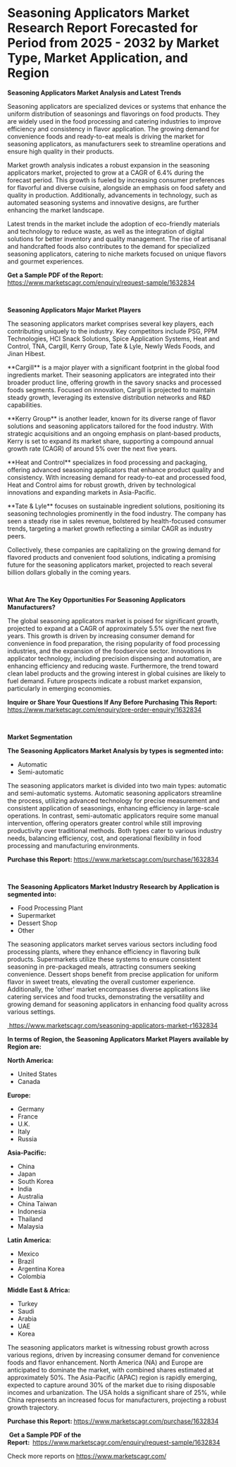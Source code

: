 <p><h1>Seasoning Applicators Market Research Report Forecasted for Period from 2025 -  2032 by Market Type, Market Application, and Region</h1></p><p><strong>Seasoning Applicators Market Analysis and Latest Trends</strong></p>
<p><p>Seasoning applicators are specialized devices or systems that enhance the uniform distribution of seasonings and flavorings on food products. They are widely used in the food processing and catering industries to improve efficiency and consistency in flavor application. The growing demand for convenience foods and ready-to-eat meals is driving the market for seasoning applicators, as manufacturers seek to streamline operations and ensure high quality in their products.</p><p>Market growth analysis indicates a robust expansion in the seasoning applicators market, projected to grow at a CAGR of 6.4% during the forecast period. This growth is fueled by increasing consumer preferences for flavorful and diverse cuisine, alongside an emphasis on food safety and quality in production. Additionally, advancements in technology, such as automated seasoning systems and innovative designs, are further enhancing the market landscape.</p><p>Latest trends in the market include the adoption of eco-friendly materials and technology to reduce waste, as well as the integration of digital solutions for better inventory and quality management. The rise of artisanal and handcrafted foods also contributes to the demand for specialized seasoning applicators, catering to niche markets focused on unique flavors and gourmet experiences.</p></p>
<p><strong>Get a Sample PDF of the Report:&nbsp;</strong> <a href="https://www.marketscagr.com/enquiry/request-sample/1632834?utm_campaign=1889&utm_medium=2&utm_source=Github&utm_content=ia&utm_term=21022025&utm_id=seasoning-applicators">https://www.marketscagr.com/enquiry/request-sample/1632834</a></p>
<p>&nbsp;</p>
<p><strong>Seasoning Applicators Major Market Players</strong></p>
<p><p>The seasoning applicators market comprises several key players, each contributing uniquely to the industry. Key competitors include PSG, PPM Technologies, HCI Snack Solutions, Spice Application Systems, Heat and Control, TNA, Cargill, Kerry Group, Tate & Lyle, Newly Weds Foods, and Jinan Hibest.</p><p>**Cargill** is a major player with a significant footprint in the global food ingredients market. Their seasoning applicators are integrated into their broader product line, offering growth in the savory snacks and processed foods segments. Focused on innovation, Cargill is projected to maintain steady growth, leveraging its extensive distribution networks and R&D capabilities.</p><p>**Kerry Group** is another leader, known for its diverse range of flavor solutions and seasoning applicators tailored for the food industry. With strategic acquisitions and an ongoing emphasis on plant-based products, Kerry is set to expand its market share, supporting a compound annual growth rate (CAGR) of around 5% over the next five years.</p><p>**Heat and Control** specializes in food processing and packaging, offering advanced seasoning applicators that enhance product quality and consistency. With increasing demand for ready-to-eat and processed food, Heat and Control aims for robust growth, driven by technological innovations and expanding markets in Asia-Pacific.</p><p>**Tate & Lyle** focuses on sustainable ingredient solutions, positioning its seasoning technologies prominently in the food industry. The company has seen a steady rise in sales revenue, bolstered by health-focused consumer trends, targeting a market growth reflecting a similar CAGR as industry peers.</p><p>Collectively, these companies are capitalizing on the growing demand for flavored products and convenient food solutions, indicating a promising future for the seasoning applicators market, projected to reach several billion dollars globally in the coming years.</p></p>
<p>&nbsp;</p>
<p><strong>What Are The Key Opportunities For Seasoning Applicators Manufacturers?</strong></p>
<p><p>The global seasoning applicators market is poised for significant growth, projected to expand at a CAGR of approximately 5.5% over the next five years. This growth is driven by increasing consumer demand for convenience in food preparation, the rising popularity of food processing industries, and the expansion of the foodservice sector. Innovations in applicator technology, including precision dispensing and automation, are enhancing efficiency and reducing waste. Furthermore, the trend toward clean label products and the growing interest in global cuisines are likely to fuel demand. Future prospects indicate a robust market expansion, particularly in emerging economies.</p></p>
<p><strong>Inquire or Share Your Questions If Any Before Purchasing This Report:</strong> <a href="https://www.marketscagr.com/enquiry/pre-order-enquiry/1632834?utm_campaign=1889&utm_medium=2&utm_source=Github&utm_content=ia&utm_term=21022025&utm_id=seasoning-applicators">https://www.marketscagr.com/enquiry/pre-order-enquiry/1632834</a></p>
<p>&nbsp;</p>
<p><strong>Market Segmentation</strong></p>
<p><strong>The Seasoning Applicators Market Analysis by types is segmented into:</strong></p>
<p><ul><li>Automatic</li><li>Semi-automatic</li></ul></p>
<p><p>The seasoning applicators market is divided into two main types: automatic and semi-automatic systems. Automatic seasoning applicators streamline the process, utilizing advanced technology for precise measurement and consistent application of seasonings, enhancing efficiency in large-scale operations. In contrast, semi-automatic applicators require some manual intervention, offering operators greater control while still improving productivity over traditional methods. Both types cater to various industry needs, balancing efficiency, cost, and operational flexibility in food processing and manufacturing environments.</p></p>
<p><strong>Purchase this Report:&nbsp;</strong><a href="https://www.marketscagr.com/purchase/1632834?utm_campaign=1889&utm_medium=2&utm_source=Github&utm_content=ia&utm_term=21022025&utm_id=seasoning-applicators">https://www.marketscagr.com/purchase/1632834</a></p>
<p>&nbsp;</p>
<p><strong>The Seasoning Applicators Market Industry Research by Application is segmented into:</strong></p>
<p><ul><li>Food Processing Plant</li><li>Supermarket</li><li>Dessert Shop</li><li>Other</li></ul></p>
<p><p>The seasoning applicators market serves various sectors including food processing plants, where they enhance efficiency in flavoring bulk products. Supermarkets utilize these systems to ensure consistent seasoning in pre-packaged meals, attracting consumers seeking convenience. Dessert shops benefit from precise application for uniform flavor in sweet treats, elevating the overall customer experience. Additionally, the 'other' market encompasses diverse applications like catering services and food trucks, demonstrating the versatility and growing demand for seasoning applicators in enhancing food quality across various settings.</p></p>
<p><a href="https://www.marketscagr.com/seasoning-applicators-market-r1632834?utm_campaign=1889&utm_medium=2&utm_source=Github&utm_content=ia&utm_term=21022025&utm_id=seasoning-applicators">&nbsp;https://www.marketscagr.com/seasoning-applicators-market-r1632834</a></p>
<p><strong>In terms of Region, the Seasoning Applicators Market Players available by Region are:</strong></p>
<p>
    <p> <strong> North America: </strong>
        <ul>
            <li>United States</li>
            <li>Canada</li>
        </ul>
        </p> 
    <p> <strong> Europe: </strong>
        <ul>
            <li>Germany</li>
            <li>France</li>
            <li>U.K.</li>
            <li>Italy</li>
            <li>Russia</li>
        </ul>
        </p> 
    <p> <strong> Asia-Pacific: </strong>
        <ul>
            <li>China</li>
            <li>Japan</li>
            <li>South Korea</li>
            <li>India</li>
            <li>Australia</li>
            <li>China Taiwan</li>
            <li>Indonesia</li>
            <li>Thailand</li>
            <li>Malaysia</li>
        </ul>
        </p> 
    <p> <strong> Latin America: </strong>
        <ul>
            <li>Mexico</li>
            <li>Brazil</li>
            <li>Argentina Korea</li>
            <li>Colombia</li>
        </ul>
        </p> 
    <p> <strong> Middle East & Africa: </strong>
        <ul>
            <li>Turkey</li>
            <li>Saudi</li>
            <li>Arabia</li>
            <li>UAE</li>
            <li>Korea</li>
        </ul>
    </p>
    </p>
<p><p>The seasoning applicators market is witnessing robust growth across various regions, driven by increasing consumer demand for convenience foods and flavor enhancement. North America (NA) and Europe are anticipated to dominate the market, with combined shares estimated at approximately 50%. The Asia-Pacific (APAC) region is rapidly emerging, expected to capture around 30% of the market due to rising disposable incomes and urbanization. The USA holds a significant share of 25%, while China represents an increased focus for manufacturers, projecting a robust growth trajectory.</p></p>
<p><strong>Purchase this Report: </strong><a href="https://www.marketscagr.com/purchase/1632834?utm_campaign=1889&utm_medium=2&utm_source=Github&utm_content=ia&utm_term=21022025&utm_id=seasoning-applicators">https://www.marketscagr.com/purchase/1632834</a></p>
<p>&nbsp;<strong>Get a Sample PDF of the Report:&nbsp;&nbsp;</strong><a href="https://www.marketscagr.com/enquiry/request-sample/1632834?utm_campaign=1889&utm_medium=2&utm_source=Github&utm_content=ia&utm_term=21022025&utm_id=seasoning-applicators">https://www.marketscagr.com/enquiry/request-sample/1632834</a></p>
<p><strong></strong></p>
<p>Check more reports on <a href="https://www.marketscagr.com/?utm_campaign=1889&utm_medium=2&utm_source=Github&utm_content=ia&utm_term=21022025&utm_id=seasoning-applicators">https://www.marketscagr.com/</a></p>